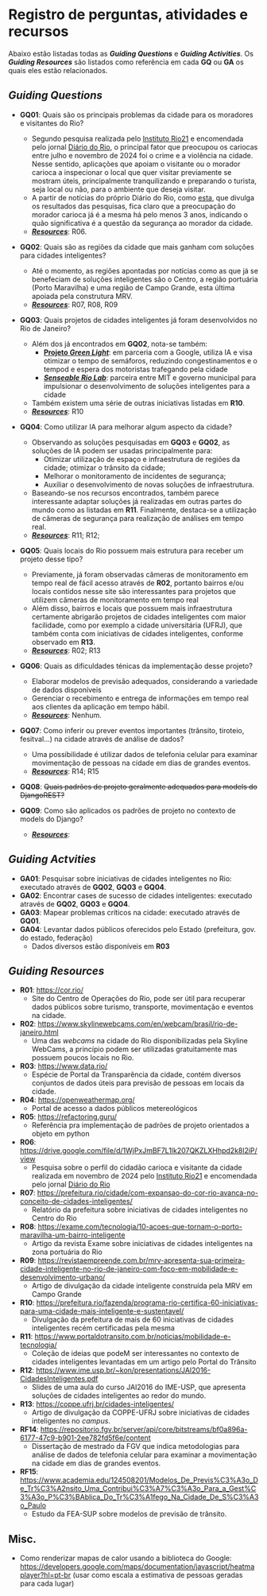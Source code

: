 # Registro de perguntas, atividades e recursos
Abaixo estão listadas todas as ***Guiding Questions*** e ***Guiding Activities***. Os ***Guiding Resources*** são listados como referência em cada **GQ** ou **GA** os quais eles estão relacionados.


## *Guiding Questions*
- **GQ01**: Quais são os principais problemas da cidade para os moradores e visitantes do Rio?
  - Segundo pesquisa realizada pelo [Instituto Rio21](https://rio21.org/) e encomendada pelo jornal [Diário do Rio](https://diariodorio.com), o principal fator que preocupou os cariocas entre julho e novembro de 2024 foi o crime e a violência na cidade. Nesse sentido, aplicações que apoiam o visitante ou o morador carioca a inspecionar o local que quer visitar previamente se mostram úteis, principalmente tranquilizando e preparando o turista, seja local ou não, para o ambiente que deseja visitar.
  - A partir de notícias do próprio Diário do Rio, como [esta](https://diariodorio.com/pesquisa-aponta-seguranca-e-conservacao-como-principais-problemas-do-rio/), que divulga os resultados das pesquisas, fica claro que a preocupação do morador carioca já é a mesma há pelo menos 3 anos, indicando o quão significativa é a questão da segurança ao morador da cidade.
  - ***[Resources](#guiding-resources)***: R06.

- **GQ02**: Quais são as regiões da cidade que mais ganham com soluções para cidades inteligentes?
  - Até o momento, as regiões apontadas por notícias como as que já se benefeciam de soluções inteligentes são o Centro, a região portuária (Porto Maravilha) e uma região de Campo Grande, esta última apoiada pela construtura MRV.
  - ***[Resources](#guiding-resources)***: R07, R08, R09

- **GQ03**: Quais projetos de cidades inteligentes já foram desenvolvidos no Rio de Janeiro?
  - Além dos já encontrados em **GQ02**, nota-se também:
    - [**Projeto *Green Light***](https://diariodorio.com/conheca-a-tecnologia-de-ia-que-esta-reduzindo-o-tempo-de-espera-nos-sinais-de-transito-do-rio): em parceria com a Google, utiliza IA e visa otimizar o tempo de semáforos, reduzindo congestinamentos e o tempod e espera dos motoristas trafegando pela cidade
    - [***Senseable Rio Lab***](https://prefeitura.rio/ciencia-e-tecnologia/prefeitura-do-rio-assina-convenio-inedito-na-america-do-sul-para-utilizar-de-inteligencia-artificial-em-projetos-urbanos/): parceira entre MIT e governo municipal para impulsionar o desenvolvimento de soluções inteligentes para a cidade
  - Também existem uma série de outras iniciativas listadas em **R10**.
  - ***[Resources](#guiding-resources)***: R10

- **GQ04**: Como utilizar IA para melhorar algum aspecto da cidade?
  - Observando as soluções pesquisadas em **GQ03** e **GQ02**, as soluções de IA podem ser usadas principalmente para: 
    - Otimizar utilização de espaço e infraestrutura de regiões da cidade; otimizar o trânsito da cidade; 
    - Melhorar o monitoramento de incidentes de segurança; 
    - Auxiliar o desenvolvimento de novas soluções de infraestrutura.
  - Baseando-se nos recursos encontrados, também parece interessante adaptar soluções já realizadas em outras partes do mundo como as listadas em **R11**. Finalmente, destaca-se a utilização de câmeras de segurança para realização de análises em tempo real.
  - ***[Resources](#guiding-resources)***: R11; R12;

- **GQ05**: Quais locais do Rio possuem mais estrutura para receber um projeto desse tipo?
  - Previamente, já foram observadas câmeras de monitoramento em tempo real de fácil acesso através de **R02**, portanto bairros e/ou locais contidos nesse site são interessantes para projetos que utilizem câmeras de monitoramento em tempo real
  - Além disso, bairros e locais que possuem mais infraestrutura certamente abrigarão projetos de cidades inteligentes com maior facilidade, como por exemplo a cidade universitária (UFRJ), que também conta com iniciativas de cidades inteligentes, conforme observado em **R13**.
  - ***[Resources](#guiding-resources)***: R02; R13
  
- **GQ06**: Quais as dificuldades ténicas da implementação desse projeto?
  - Elaborar modelos de previsão adequados, considerando a variedade de dados disponíveis
  - Gerenciar o recebimento e entrega de informações em tempo real aos clientes da aplicação em tempo hábil.
  - ***[Resources](#guiding-resources)***: Nenhum.

- **GQ07**: Como inferir ou prever eventos importantes (trânsito, tiroteio, fesitval...) na cidade através de análise de dados?
  - Uma possibilidade é utilizar dados de telefonia celular para examinar movimentação de pessoas na cidade em dias de grandes eventos.
  - ***[Resources](#guiding-resources)***: R14; R15
  
- **GQ08**: ~~Quais padrões de projeto geralmente adequados para models do DjangoREST?~~
- **GQ09**: Como são aplicados os padrões de projeto no contexto de models do Django?
  - ***[Resources](#guiding-resources)***:


## *Guiding Actvities*
- **GA01**: Pesquisar sobre iniciativas de cidades inteligentes no Rio: executado através de **GQ02**, **GQ03** e **GQ04**.
- **GA02**: Encontrar cases de sucesso de cidades inteligentes: executado através de **GQ02**, **GQ03** e **GQ04**.
- **GA03**: Mapear problemas críticos na cidade: executado através de **GQ01**.
- **GA04**: Levantar dados públicos oferecidos pelo Estado (prefeitura, gov. do estado, federação)
  - Dados diversos estão disponíveis em **R03**

## *Guiding Resources*
- **R01**: https://cor.rio/
  - Site do Centro de Operações do Rio, pode ser útil para recuperar dados públicos sobre turismo, transporte, movimentação e eventos na cidade.
- **R02**: https://www.skylinewebcams.com/en/webcam/brasil/rio-de-janeiro.html
  - Uma das *webcams* na cidade do Rio disponibilizadas pela Skyline WebCams, a princípio podem ser utilizadas gratuitamente mas possuem poucos locais no Rio.
- **R03**: https://www.data.rio/
  - Espécie de Portal da Transparência da cidade, contém diversos conjuntos de dados úteis para previsão de pessoas em locais da cidade.
- **R04**: https://openweathermap.org/
  - Portal de acesso a dados públicos metereológicos
- **R05**: https://refactoring.guru/
  - Referência pra implementação de padrões de projeto orientados a objeto em python
- **R06**: https://drive.google.com/file/d/1WjPxJmBF7L1lk207QKZLXHhpd2k8l2iP/view
  - Pesquisa sobre o perfil do cidadão carioca e visitante da cidade realizada em novembro de 2024 pelo [Instituto Rio21](https://rio21.org/) e encomendada pelo jornal [Diário do Rio](https://diariodorio.com)
- **R07**: https://prefeitura.rio/cidade/com-expansao-do-cor-rio-avanca-no-conceito-de-cidades-inteligentes/
  - Relatório da prefeitura sobre iniciativas de cidades inteligentes no Centro do Rio
- **R08**: https://exame.com/tecnologia/10-acoes-que-tornam-o-porto-maravilha-um-bairro-inteligente
  - Artigo da revista Exame sobre iniciativas de cidades inteligentes na zona portuária do Rio
- **R09**: https://revistaempreende.com.br/mrv-apresenta-sua-primeira-cidade-inteligente-no-rio-de-janeiro-com-foco-em-mobilidade-e-desenvolvimento-urbano/
  - Artigo de divulgação da cidade inteligente construída pela MRV em Campo Grande
- **R10**: https://prefeitura.rio/fazenda/programa-rio-certifica-60-iniciativas-para-uma-cidade-mais-inteligente-e-sustentavel/
  - Divulgação da prefeitura de mais de 60 iniciativas de cidades inteligentes recém certificadas pela mesma
- **R11**: https://www.portaldotransito.com.br/noticias/mobilidade-e-tecnologia/
  - Coleção de ideias que podeM ser interessantes no contexto de cidades inteligentes levantadas em um artigo pelo Portal do Trânsito
- **R12**: https://www.ime.usp.br/~kon/presentations/JAI2016-CidadesInteligentes.pdf
  - Slides de uma aula do curso JAI2016 do IME-USP, que apresenta soluções de cidades inteligentes ao redor do mundo.
- **R13**: https://coppe.ufrj.br/cidades-inteligentes/
  - Artigo de divulgação da COPPE-UFRJ sobre iniciativas de cidades inteligentes no *campus*.
- **RF14**: https://repositorio.fgv.br/server/api/core/bitstreams/bf0a896a-6177-47c9-b901-2ee782fd5f6e/content
  - Dissertação de mestrado da FGV que indica metodologias para análise de dados de telefonia celular para examinar a movimentação na cidade em dias de grandes eventos.
- **RF15**: https://www.academia.edu/124508201/Modelos_De_Previs%C3%A3o_De_Tr%C3%A2nsito_Uma_Contribui%C3%A7%C3%A3o_Para_a_Gest%C3%A3o_P%C3%BAblica_Do_Tr%C3%A1fego_Na_Cidade_De_S%C3%A3o_Paulo
  - Estudo da FEA-SUP sobre modelos de previsão de trânsito.

## Misc.
- Como renderizar mapas de calor usando a biblioteca do Google: https://developers.google.com/maps/documentation/javascript/heatmaplayer?hl=pt-br (usar como escala a estimativa de pessoas geradas para cada lugar)